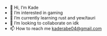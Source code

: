 - 👋 Hi, I’m Kade
- 👀 I’m interested in gaming
- 🌱 I’m currently learning rust and yew/tauri
- 💞️ I’m looking to collaborate on idk
- 📫 How to reach me kaderabe04@gmail.com

<!---
ModiGaming/ModiGaming is a ✨ special ✨ repository because its `README.md` (this file) appears on your GitHub profile.
You can click the Preview link to take a look at your changes.
--->

